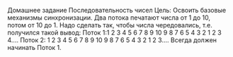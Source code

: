 Домашнее задание
Последовательность чисел
Цель:
Освоить базовые механизмы синхронизации.
Два потока печатают числа от 1 до 10, потом от 10 до 1. Надо сделать так, чтобы числа чередовались, т.е. получился такой вывод: Поток 1:1 2 3 4 5 6 7 8 9 10 9 8 7 6 5 4 3 2 1 2 3 4....
Поток 2: 1 2 3 4 5 6 7 8 9 10 9 8 7 6 5 4 3 2 1 2 3....
Всегда должен начинать Поток 1.